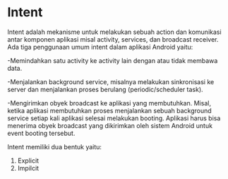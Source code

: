 # Intent
Intent adalah mekanisme untuk melakukan sebuah action dan komunikasi antar komponen aplikasi misal activity, services, dan broadcast receiver. Ada tiga penggunaan umum intent dalam aplikasi Android yaitu:

-Memindahkan satu activity ke activity lain dengan atau tidak membawa data.

-Menjalankan background service, misalnya melakukan sinkronisasi ke server dan menjalankan proses berulang (periodic/scheduler task).

-Mengirimkan obyek broadcast ke aplikasi yang membutuhkan. Misal, ketika aplikasi membutuhkan proses menjalankan sebuah background service setiap kali aplikasi selesai melakukan  booting. Aplikasi harus bisa menerima obyek broadcast yang dikirimkan oleh sistem Android untuk event booting tersebut.

Intent memiliki dua bentuk yaitu:
1. Explicit
2. Impilcit
